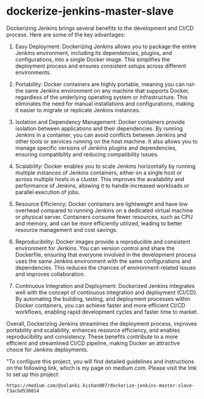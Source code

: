 # dockerize-jenkins-master-slave
Dockerizing Jenkins brings several benefits to the development and CI/CD process. Here are some of the key advantages:

1) Easy Deployment: Dockerizing Jenkins allows you to package the entire Jenkins environment, including its dependencies, plugins, and configurations, into a single Docker image. This simplifies the deployment process and ensures consistent setups across different environments.

2) Portability: Docker containers are highly portable, meaning you can run the same Jenkins environment on any machine that supports Docker, regardless of the underlying operating system or infrastructure. This eliminates the need for manual installations and configurations, making it easier to migrate or replicate Jenkins instances.

3) Isolation and Dependency Management: Docker containers provide isolation between applications and their dependencies. By running Jenkins in a container, you can avoid conflicts between Jenkins and other tools or services running on the host machine. It also allows you to manage specific versions of Jenkins plugins and dependencies, ensuring compatibility and reducing compatibility issues.

4) Scalability: Docker enables you to scale Jenkins horizontally by running multiple instances of Jenkins containers, either on a single host or across multiple hosts in a cluster. This improves the availability and performance of Jenkins, allowing it to handle increased workloads or parallel execution of jobs.

5) Resource Efficiency: Docker containers are lightweight and have low overhead compared to running Jenkins on a dedicated virtual machine or physical server. Containers consume fewer resources, such as CPU and memory, and can be more efficiently utilized, leading to better resource management and cost savings.

6) Reproducibility: Docker images provide a reproducible and consistent environment for Jenkins. You can version control and share the Dockerfile, ensuring that everyone involved in the development process uses the same Jenkins environment with the same configurations and dependencies. This reduces the chances of environment-related issues and improves collaboration.

7) Continuous Integration and Deployment: Dockerized Jenkins integrates well with the concept of continuous integration and deployment (CI/CD). By automating the building, testing, and deployment processes within Docker containers, you can achieve faster and more efficient CI/CD workflows, enabling rapid development cycles and faster time to market.

Overall, Dockerizing Jenkins streamlines the deployment process, improves portability and scalability, enhances resource efficiency, and enables reproducibility and consistency. These benefits contribute to a more efficient and streamlined CI/CD pipeline, making Docker an attractive choice for Jenkins deployments.

"To configure this project, you will find detailed guidelines and instructions on the following link, which is my page on medium.com. Please visit the link to set up this project:

```
https://medium.com/@solanki.kishan007/dockerize-jenkins-master-slave-f3acbd530814
```

